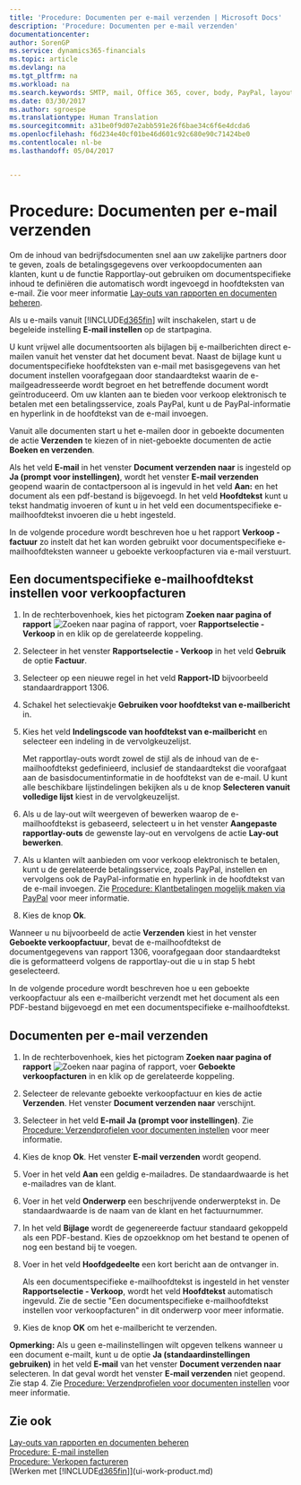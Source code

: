 ```yaml
---
title: 'Procedure: Documenten per e-mail verzenden | Microsoft Docs'
description: 'Procedure: Documenten per e-mail verzenden'
documentationcenter: 
author: SorenGP
ms.service: dynamics365-financials
ms.topic: article
ms.devlang: na
ms.tgt_pltfrm: na
ms.workload: na
ms.search.keywords: SMTP, mail, Office 365, cover, body, PayPal, layout
ms.date: 03/30/2017
ms.author: sgroespe
ms.translationtype: Human Translation
ms.sourcegitcommit: a31be0f9d07e2abb591e26f6bae34c6f6e4dcda6
ms.openlocfilehash: f6d234e40cf01be46d601c92c680e90c71424be0
ms.contentlocale: nl-be
ms.lasthandoff: 05/04/2017


---
```

# <a name="how-to-send-documents-by-email"></a>Procedure: Documenten per e-mail verzenden
Om de inhoud van bedrijfsdocumenten snel aan uw zakelijke partners door te geven, zoals de betalingsgegevens over verkoopdocumenten aan klanten, kunt u de functie Rapportlay-out gebruiken om documentspecifieke inhoud te definiëren die automatisch wordt ingevoegd in hoofdteksten van e-mail. Zie voor meer informatie [Lay-outs van rapporten en documenten beheren](ui-manage-report-layouts.md).

Als u e-mails vanuit [!INCLUDE[d365fin](includes/d365fin_md.md)] wilt inschakelen, start u de begeleide instelling **E-mail instellen** op de startpagina.

U kunt vrijwel alle documentsoorten als bijlagen bij e-mailberichten direct e-mailen vanuit het venster dat het document bevat. Naast de bijlage kunt u documentspecifieke hoofdteksten van e-mail met basisgegevens van het document instellen voorafgegaan door standaardtekst waarin de e-mailgeadresseerde wordt begroet en het betreffende document wordt geïntroduceerd. Om uw klanten aan te bieden voor verkoop elektronisch te betalen met een betalingsservice, zoals PayPal, kunt u de PayPal-informatie en hyperlink in de hoofdtekst van de e-mail invoegen.

Vanuit alle documenten start u het e-mailen door in geboekte documenten de actie **Verzenden** te kiezen of in niet-geboekte documenten de actie **Boeken en verzenden**.

Als het veld **E-mail** in het venster **Document verzenden naar** is ingesteld op **Ja (prompt voor instellingen)**, wordt het venster **E-mail verzenden** geopend waarin de contactpersoon al is ingevuld in het veld **Aan:** en het document als een pdf-bestand is bijgevoegd. In het veld **Hoofdtekst** kunt u tekst handmatig invoeren of kunt u in het veld een documentspecifieke e-mailhoofdtekst invoeren die u hebt ingesteld.

In de volgende procedure wordt beschreven hoe u het rapport **Verkoop - factuur** zo instelt dat het kan worden gebruikt voor documentspecifieke e-mailhoofdteksten wanneer u geboekte verkoopfacturen via e-mail verstuurt.

## <a name="to-set-up-a-document-specific-email-body-for-sales-invoices"></a>Een documentspecifieke e-mailhoofdtekst instellen voor verkoopfacturen
1. In de rechterbovenhoek, kies het pictogram **Zoeken naar pagina of rapport** ![Zoeken naar pagina of rapport](media/ui-search/search_small.png "Pictogram Zoeken naar pagina of rapport"), voer **Rapportselectie - Verkoop** in en klik op de gerelateerde koppeling.
2. Selecteer in het venster **Rapportselectie - Verkoop** in het veld **Gebruik** de optie **Factuur**.
3. Selecteer op een nieuwe regel in het veld **Rapport-ID** bijvoorbeeld standaardrapport 1306.
4. Schakel het selectievakje **Gebruiken voor hoofdtekst van e-mailbericht** in.
5. Kies het veld **Indelingscode van hoofdtekst van e-mailbericht** en selecteer een indeling in de vervolgkeuzelijst.

    Met rapportlay-outs wordt zowel de stijl als de inhoud van de e-mailhoofdtekst gedefinieerd, inclusief de standaardtekst die voorafgaat aan de basisdocumentinformatie in de hoofdtekst van de e-mail. U kunt alle beschikbare lijstindelingen bekijken als u de knop **Selecteren vanuit volledige lijst** kiest in de vervolgkeuzelijst.
6. Als u de lay-out wilt weergeven of bewerken waarop de e-mailhoofdtekst is gebaseerd, selecteert u in het venster **Aangepaste rapportlay-outs** de gewenste lay-out en vervolgens de actie **Lay-out bewerken**.
7. Als u klanten wilt aanbieden om voor verkoop elektronisch te betalen, kunt u de gerelateerde betalingsservice, zoals PayPal, instellen en vervolgens ook de PayPal-informatie en hyperlink in de hoofdtekst van de e-mail invoegen. Zie [Procedure: Klantbetalingen mogelijk maken via PayPal](sales-how-enable-payment-service-extensions.md) voor meer informatie.
8. Kies de knop **Ok**.

Wanneer u nu bijvoorbeeld de actie **Verzenden** kiest in het venster **Geboekte verkoopfactuur**, bevat de e-mailhoofdtekst de documentgegevens van rapport 1306, voorafgegaan door standaardtekst die is geformatteerd volgens de rapportlay-out die u in stap 5 hebt geselecteerd.

In de volgende procedure wordt beschreven hoe u een geboekte verkoopfactuur als een e-mailbericht verzendt met het document als een PDF-bestand bijgevoegd en met een documentspecifieke e-mailhoofdtekst.

## <a name="to-send-documents-by-email"></a>Documenten per e-mail verzenden
1. In de rechterbovenhoek, kies het pictogram **Zoeken naar pagina of rapport** ![Zoeken naar pagina of rapport](media/ui-search/search_small.png "Pictogram Zoeken naar pagina of rapport"), voer **Geboekte verkoopfacturen** in en klik op de gerelateerde koppeling.
2. Selecteer de relevante geboekte verkoopfactuur en kies de actie **Verzenden**. Het venster **Document verzenden naar** verschijnt.
3. Selecteer in het veld **E-mail** **Ja (prompt voor instellingen)**. Zie [Procedure: Verzendprofielen voor documenten instellen](sales-how-setup-document-send-profiles.md) voor meer informatie.
4. Kies de knop **Ok**. Het venster **E-mail verzenden** wordt geopend.
5. Voer in het veld **Aan** een geldig e-mailadres. De standaardwaarde is het e-mailadres van de klant.
6. Voer in het veld **Onderwerp** een beschrijvende onderwerptekst in. De standaardwaarde is de naam van de klant en het factuurnummer.
7. In het veld **Bijlage** wordt de gegenereerde factuur standaard gekoppeld als een PDF-bestand. Kies de opzoekknop om het bestand te openen of nog een bestand bij te voegen.
8. Voer in het veld **Hoofdgedeelte** een kort bericht aan de ontvanger in.

    Als een documentspecifieke e-mailhoofdtekst is ingesteld in het venster **Rapportselectie - Verkoop**, wordt het veld **Hoofdtekst** automatisch ingevuld. Zie de sectie "Een documentspecifieke e-mailhoofdtekst instellen voor verkoopfacturen" in dit onderwerp voor meer informatie.
9. Kies de knop **OK** om het e-mailbericht te verzenden.

**Opmerking:** Als u geen e-mailinstellingen wilt opgeven telkens wanneer u een document e-mailt, kunt u de optie **Ja (standaardinstellingen gebruiken)** in het veld **E-mail** van het venster **Document verzenden naar** selecteren. In dat geval wordt het venster **E-mail verzenden** niet geopend. Zie stap 4. Zie [Procedure: Verzendprofielen voor documenten instellen](sales-how-setup-document-send-profiles.md) voor meer informatie.

## <a name="see-also"></a>Zie ook
[Lay-outs van rapporten en documenten beheren](ui-manage-report-layouts.md)  
[Procedure: E-mail instellen](madeira-how-setup-email.md)  
[Procedure: Verkopen factureren](sales-how-invoice-sales.md)  
[Werken met [!INCLUDE[d365fin](includes/d365fin_md.md)]](ui-work-product.md)

